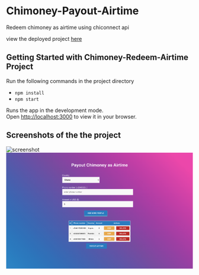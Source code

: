 # Chimoney-Payout-Airtime
Redeem chimoney as airtime using chiconnect api

view the deployed project [here](https://chimoney-redeem-airtime.vercel.app/)

## Getting Started with Chimoney-Redeem-Airtime Project
Run the following commands in the project directory

- `npm install`
- `npm start`


Runs the app in the development mode.\
Open [http://localhost:3000](http://localhost:3000) to view it in your browser.

## Screenshots of the the project
<img src="/src/assets/example.png" alt="screenshot" title="screenshot">

<img src="/src/assets/example-2.png" alt="screenshot" title="screenshot">





